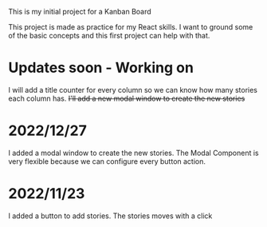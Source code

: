 

This is my initial project for a Kanban Board

This project is made as practice for my React skills.
I want to ground some of the basic concepts and this first project can help with that.

# Updates soon - Working on 
I will add a title counter for every column so we can know how many stories each column has. 
~~I'll add a new modal window to create the new stories~~

# 2022/12/27
I added a modal window to create the new stories.
The Modal Component is very flexible because we can configure every button action.

# 2022/11/23
I added a button to add stories.
The stories moves with a click


